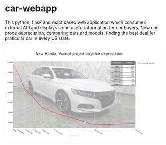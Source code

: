 # car-webapp
This python, flask and react based web application which consumes external API and displays some useful information for car buyers. 
New car proce depreciation, comparing cars and models, finding the best deal for praticular car in every US state.


![alt text](Capture3.JPG?raw=true "Pic1")
